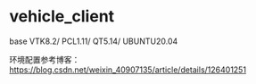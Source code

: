 # vehicle_client
base 
VTK8.2/
PCL1.11/
QT5.14/
UBUNTU20.04

环境配置参考博客：
https://blog.csdn.net/weixin_40907135/article/details/126401251

